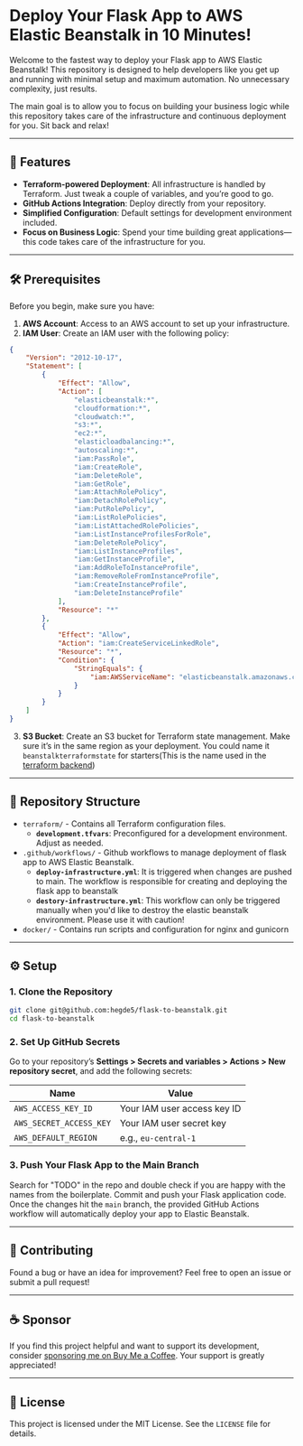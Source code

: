 # Deploy Your Flask App to AWS Elastic Beanstalk in 10 Minutes!

Welcome to the fastest way to deploy your Flask app to AWS Elastic Beanstalk! This repository is designed to help developers like you get up and running with minimal setup and maximum automation. No unnecessary complexity, just results.

The main goal is to allow you to focus on building your business logic while this repository takes care of the infrastructure and continuous deployment for you. Sit back and relax!


---

## 🚀 Features
- **Terraform-powered Deployment**: All infrastructure is handled by Terraform. Just tweak a couple of variables, and you’re good to go.
- **GitHub Actions Integration**: Deploy directly from your repository.
- **Simplified Configuration**: Default settings for development environment included.
- **Focus on Business Logic**: Spend your time building great applications—this code takes care of the infrastructure for you.

---

## 🛠 Prerequisites
Before you begin, make sure you have:
1. **AWS Account**: Access to an AWS account to set up your infrastructure.
2. **IAM User**: Create an IAM user with the following policy:

```json
{
    "Version": "2012-10-17",
    "Statement": [
        {
            "Effect": "Allow",
            "Action": [
                "elasticbeanstalk:*",
                "cloudformation:*",
                "cloudwatch:*",
                "s3:*",
                "ec2:*",
                "elasticloadbalancing:*",
                "autoscaling:*",
                "iam:PassRole",
                "iam:CreateRole",
                "iam:DeleteRole",
                "iam:GetRole",
                "iam:AttachRolePolicy",
                "iam:DetachRolePolicy",
                "iam:PutRolePolicy",
                "iam:ListRolePolicies",
                "iam:ListAttachedRolePolicies",
                "iam:ListInstanceProfilesForRole",
                "iam:DeleteRolePolicy",
                "iam:ListInstanceProfiles",
                "iam:GetInstanceProfile",
                "iam:AddRoleToInstanceProfile",
                "iam:RemoveRoleFromInstanceProfile",
                "iam:CreateInstanceProfile",
                "iam:DeleteInstanceProfile"
            ],
            "Resource": "*"
        },
        {
            "Effect": "Allow",
            "Action": "iam:CreateServiceLinkedRole",
            "Resource": "*",
            "Condition": {
                "StringEquals": {
                    "iam:AWSServiceName": "elasticbeanstalk.amazonaws.com"
                }
            }
        }
    ]
}
```

3. **S3 Bucket**: Create an S3 bucket for Terraform state management. Make sure it’s in the same region as your deployment. You could name it `beanstalkterraformstate` for starters(This is the name used in the [terraform backend](./terraform/backend.tf))

---

## 📂 Repository Structure
- `terraform/` - Contains all Terraform configuration files.
  - **`development.tfvars`**: Preconfigured for a development environment. Adjust as needed.
- `.github/workflows/` - Github workflows to manage deployment of flask app to AWS Elastic Beanstalk.
  - **`deploy-infrastructure.yml`**: It is triggered when changes are pushed to main. The workflow is responsible for creating and deploying the flask app to beanstalk
  - **`destory-infrastructure.yml`**: This workflow can only be triggered manually when you'd like to destroy the elastic beanstalk environment. Please use it with caution!
- `docker/` - Contains run scripts and configuration for nginx and gunicorn

---

## ⚙️ Setup

### 1. Clone the Repository
```bash
git clone git@github.com:hegde5/flask-to-beanstalk.git
cd flask-to-beanstalk
```

### 2. Set Up GitHub Secrets
Go to your repository’s **Settings > Secrets and variables > Actions > New repository secret**, and add the following secrets:

| Name                  | Value                  |
|-----------------------|------------------------|
| `AWS_ACCESS_KEY_ID`   | Your IAM user access key ID |
| `AWS_SECRET_ACCESS_KEY` | Your IAM user secret key   |
| `AWS_DEFAULT_REGION`  | e.g., `eu-central-1`      |

### 3. Push Your Flask App to the Main Branch
Search for "TODO" in the repo and double check if you are happy with the names from the boilerplate.
Commit and push your Flask application code. Once the changes hit the `main` branch, the provided GitHub Actions workflow will automatically deploy your app to Elastic Beanstalk.

---

## 🌟 Contributing
Found a bug or have an idea for improvement? Feel free to open an issue or submit a pull request! 

---

## ☕ Sponsor
If you find this project helpful and want to support its development, consider [sponsoring me on Buy Me a Coffee](https://buymeacoffee.com/vinayh). Your support is greatly appreciated!

---

## 📜 License
This project is licensed under the MIT License. See the `LICENSE` file for details.
